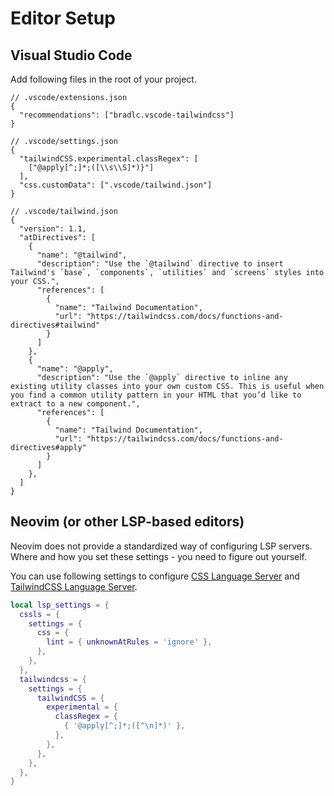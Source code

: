 # Editor Setup

## Visual Studio Code

Add following files in the root of your project.

```jsonc
// .vscode/extensions.json
{
  "recommendations": ["bradlc.vscode-tailwindcss"]
}
```

```jsonc
// .vscode/settings.json
{
  "tailwindCSS.experimental.classRegex": [
    ["@apply[^;]*;([\\s\\S]*)}"]
  ],
  "css.customData": [".vscode/tailwind.json"]
}
```

```jsonc
// .vscode/tailwind.json
{
  "version": 1.1,
  "atDirectives": [
    {
      "name": "@tailwind",
      "description": "Use the `@tailwind` directive to insert Tailwind's `base`, `components`, `utilities` and `screens` styles into your CSS.",
      "references": [
        {
          "name": "Tailwind Documentation",
          "url": "https://tailwindcss.com/docs/functions-and-directives#tailwind"
        }
      ]
    },
    {
      "name": "@apply",
      "description": "Use the `@apply` directive to inline any existing utility classes into your own custom CSS. This is useful when you find a common utility pattern in your HTML that you’d like to extract to a new component.",
      "references": [
        {
          "name": "Tailwind Documentation",
          "url": "https://tailwindcss.com/docs/functions-and-directives#apply"
        }
      ]
    },
  ]
}
```

## Neovim (or other LSP-based editors)

Neovim does not provide a standardized way of configuring LSP servers.  
Where and how you set these settings - you need to figure out yourself.

You can use following settings to configure [CSS Language Server](https://github.com/hrsh7th/vscode-langservers-extracted) and [TailwindCSS Language Server](https://github.com/tailwindlabs/tailwindcss-intellisense/tree/master/packages/tailwindcss-language-server).

```lua
local lsp_settings = {
  cssls = {
    settings = {
      css = {
        lint = { unknownAtRules = 'ignore' },
      },
    },
  },
  tailwindcss = {
    settings = {
      tailwindCSS = {
        experimental = {
          classRegex = {
            { '@apply[^;]*;([^\n]*)' },
          },
        },
      },
    },
  },
}
```
